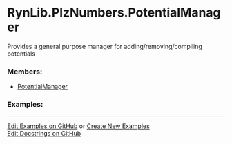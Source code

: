 # <a id="RynLib.PlzNumbers.PotentialManager">RynLib.PlzNumbers.PotentialManager</a>
    
Provides a general purpose manager for adding/removing/compiling potentials

### Members:

  - [PotentialManager](PotentialManager/PotentialManager.md)

### Examples:



___

[Edit Examples on GitHub](https://github.com/McCoyGroup/References/edit/gh-pages/Documentation/examples/RynLib/PlzNumbers/PotentialManager.md) or 
[Create New Examples](https://github.com/McCoyGroup/References/new/gh-pages/?filename=Documentation/examples/RynLib/PlzNumbers/PotentialManager.md) <br/>
[Edit Docstrings on GitHub](https://github.com/McCoyGroup/RynLib/edit/master/PlzNumbers/PotentialManager/__init__.py?message=Update%20Docs)